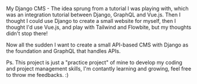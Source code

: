My Django CMS - The idea sprung from a tutorial I was playing with, which was an integration tutorial between Django, GraphQL and Vue.js. Then I thought I could use Django to create a small website for myself, then I thought I'd use Vue.js, and play with Tailwind and Flowbite, but my thoughts didn't stop there!<br>

Now all the sudden I want to create a small API-based CMS with Django as the foundation and GraphQL that handles APIs. 

Ps. This project is just a "practice project" of mine to develop my coding and project management skills, I'm contantly learning and growing, feel free to throw me feedbacks. :)
